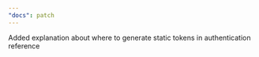 ```yaml
---
"docs": patch
---
```


Added explanation about where to generate static tokens in authentication reference
